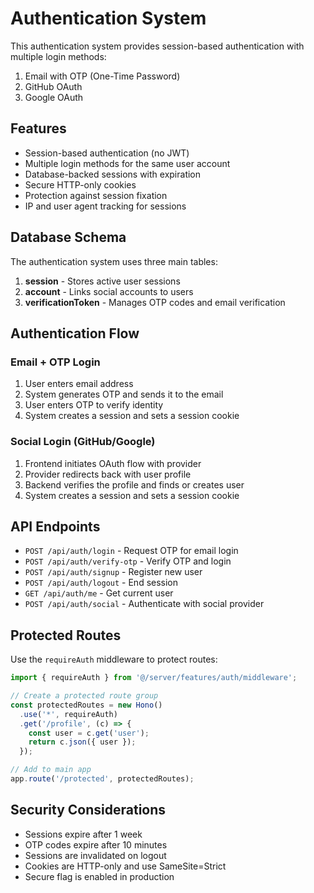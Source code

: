 # Authentication System

This authentication system provides session-based authentication with multiple login methods:

1. Email with OTP (One-Time Password)
2. GitHub OAuth
3. Google OAuth

## Features

- Session-based authentication (no JWT)
- Multiple login methods for the same user account
- Database-backed sessions with expiration
- Secure HTTP-only cookies
- Protection against session fixation
- IP and user agent tracking for sessions

## Database Schema

The authentication system uses three main tables:

1. **session** - Stores active user sessions
2. **account** - Links social accounts to users
3. **verificationToken** - Manages OTP codes and email verification

## Authentication Flow

### Email + OTP Login

1. User enters email address
2. System generates OTP and sends it to the email
3. User enters OTP to verify identity
4. System creates a session and sets a session cookie

### Social Login (GitHub/Google)

1. Frontend initiates OAuth flow with provider
2. Provider redirects back with user profile
3. Backend verifies the profile and finds or creates user
4. System creates a session and sets a session cookie

## API Endpoints

- `POST /api/auth/login` - Request OTP for email login
- `POST /api/auth/verify-otp` - Verify OTP and login
- `POST /api/auth/signup` - Register new user
- `POST /api/auth/logout` - End session
- `GET /api/auth/me` - Get current user
- `POST /api/auth/social` - Authenticate with social provider

## Protected Routes

Use the `requireAuth` middleware to protect routes:

```typescript
import { requireAuth } from '@/server/features/auth/middleware';

// Create a protected route group
const protectedRoutes = new Hono()
  .use('*', requireAuth)
  .get('/profile', (c) => {
    const user = c.get('user');
    return c.json({ user });
  });

// Add to main app
app.route('/protected', protectedRoutes);
```

## Security Considerations

- Sessions expire after 1 week
- OTP codes expire after 10 minutes
- Sessions are invalidated on logout
- Cookies are HTTP-only and use SameSite=Strict
- Secure flag is enabled in production
